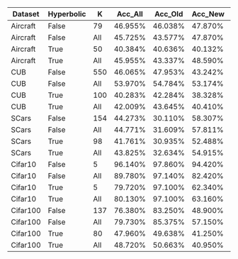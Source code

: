 | Dataset  | Hyperbolic | K    | Acc_All | Acc_Old | Acc_New | eval_func | wandb                                                                  |
| -------- | ---------- | ---- | ------- | ------- | ------- | --------- | ---------------------------------------------------------------------- |
| Aircraft | False      | 79   | 46.955% | 46.038% | 47.870% | [v1, v2]  | [rao79jlm](https://wandb.ai/mohamaddalal/Hyperbolic_GCD/runs/rao79jlm) |
| Aircraft | False      | All  | 45.725% | 43.577% | 47.870% | [v1, v2]  | [rao79jlm](https://wandb.ai/mohamaddalal/Hyperbolic_GCD/runs/rao79jlm) |
| Aircraft | True       | 50   | 40.384% | 40.636% | 40.132% | [v1, v2]  | [4yq5bxsp](https://wandb.ai/mohamaddalal/Hyperbolic_GCD/runs/4yq5bxsp) |
| Aircraft | True       | All  | 45.955% | 43.337% | 48.590% | [v1, v2]  | [4yq5bxsp](https://wandb.ai/mohamaddalal/Hyperbolic_GCD/runs/4yq5bxsp) |
| CUB      | False      | 550  | 46.065% | 47.953% | 43.242% | [v1, v2]  | [rl4l7fiy](https://wandb.ai/mohamaddalal/Hyperbolic_GCD/runs/rl4l7fiy) |
| CUB      | False      | All  | 53.970% | 54.784% | 53.174% | [v1, v2]  | [rl4l7fiy](https://wandb.ai/mohamaddalal/Hyperbolic_GCD/runs/rl4l7fiy) |
| CUB      | True       | 100  | 40.283% | 42.284% | 38.328% | [v1, v2]  | [m1nknv2g](https://wandb.ai/mohamaddalal/Hyperbolic_GCD/runs/m1nknv2g) |
| CUB      | True       | All  | 42.009% | 43.645% | 40.410% | [v1, v2]  | [m1nknv2g](https://wandb.ai/mohamaddalal/Hyperbolic_GCD/runs/m1nknv2g) |
| SCars    | False      | 154  | 44.273% | 30.110% | 58.307% | [v2]      | [rzjgnyq0](https://wandb.ai/mohamaddalal/Hyperbolic_GCD/runs/rzjgnyq0) |
| SCars    | False      | All  | 44.771% | 31.609% | 57.811% | [v2]      | [rzjgnyq0](https://wandb.ai/mohamaddalal/Hyperbolic_GCD/runs/rzjgnyq0) |
| SCars    | True       | 98   | 41.761% | 30.935% | 52.488% | [v1, v2]  | [5cuei2h2](https://wandb.ai/mohamaddalal/Hyperbolic_GCD/runs/5cuei2h2) |
| SCars    | True       | All  | 43.825% | 32.634% | 54.915% | [v1, v2]  | [5cuei2h2](https://wandb.ai/mohamaddalal/Hyperbolic_GCD/runs/5cuei2h2) |
| Cifar10  | False      | 5    | 96.140% | 97.860% | 94.420% | [v1, v2]  | [2zff9tda](https://wandb.ai/mohamaddalal/Hyperbolic_GCD/runs/2zff9tda) |
| Cifar10  | False      | All  | 89.780% | 97.140% | 82.420% | [v1, v2]  | [2zff9tda](https://wandb.ai/mohamaddalal/Hyperbolic_GCD/runs/2zff9tda) |
| Cifar10  | True       | 5    | 79.720% | 97.100% | 62.340% | [v1, v2]  | [z9fmrj73](https://wandb.ai/mohamaddalal/Hyperbolic_GCD/runs/z9fmrj73) |
| Cifar10  | True       | All  | 80.130% | 97.100% | 63.160% | [v1, v2]  | [z9fmrj73](https://wandb.ai/mohamaddalal/Hyperbolic_GCD/runs/z9fmrj73) |
| Cifar100 | False      | 137  | 76.380% | 83.250% | 48.900% | [v1, v2]  | [kgd1on4f](https://wandb.ai/mohamaddalal/Hyperbolic_GCD/runs/kgd1on4f) |
| Cifar100 | False      | All  | 79.730% | 85.375% | 57.150% | [v1, v2]  | [kgd1on4f](https://wandb.ai/mohamaddalal/Hyperbolic_GCD/runs/kgd1on4f) |
| Cifar100 | True       | 80   | 47.960% | 49.638% | 41.250% | [v1, v2]  | [b0mrfx0t](https://wandb.ai/mohamaddalal/Hyperbolic_GCD/runs/b0mrfx0t) |
| Cifar100 | True       | All  | 48.720% | 50.663% | 40.950% | [v1, v2]  | [b0mrfx0t](https://wandb.ai/mohamaddalal/Hyperbolic_GCD/runs/b0mrfx0t) |

